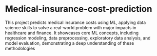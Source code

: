 # Medical-insurance-cost-prediction
 This project predicts medical insurance costs using ML, applying data science skills to solve a real-world problem with major impacts in healthcare and finance. It showcases core ML concepts, including regression modeling, data preprocessing, exploratory data analysis, and model evaluation, demonstrating a deep understanding of these methodologies
